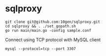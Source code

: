 # sqlproxy

```
git clone git@github.com:10gen/sqlproxy.git
cd sqlproxy && . ./set_gopath.sh
go run main/main.go -config sample.conf
```

Connect using TCP protocol with MySQL client
```
mysql --protocol=tcp --port 3307
```
